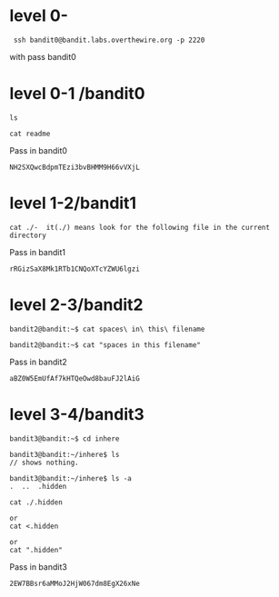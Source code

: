 # level 0-
```
 ssh bandit0@bandit.labs.overthewire.org -p 2220

```
with pass bandit0


 # level 0-1 /bandit0
 ```
 ls

 cat readme
 ```
 Pass in bandit0
```
NH2SXQwcBdpmTEzi3bvBHMM9H66vVXjL
```

# level 1-2/bandit1
```
cat ./-  it(./) means look for the following file in the current directory
``` 
 Pass in bandit1
```
rRGizSaX8Mk1RTb1CNQoXTcYZWU6lgzi
```

# level 2-3/bandit2

```
bandit2@bandit:~$ cat spaces\ in\ this\ filename 

bandit2@bandit:~$ cat "spaces in this filename" 

```
 Pass in bandit2
```
aBZ0W5EmUfAf7kHTQeOwd8bauFJ2lAiG
```
# level 3-4/bandit3
```
bandit3@bandit:~$ cd inhere

bandit3@bandit:~/inhere$ ls
// shows nothing.

bandit3@bandit:~/inhere$ ls -a
.  ..  .hidden

cat ./.hidden

or
cat <.hidden

or
cat ".hidden"

```
Pass in bandit3
```
2EW7BBsr6aMMoJ2HjW067dm8EgX26xNe
```
